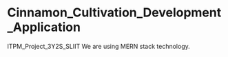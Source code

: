 # Cinnamon_Cultivation_Development_Application
ITPM_Project_3Y2S_SLIIT
We are using MERN stack technology.
